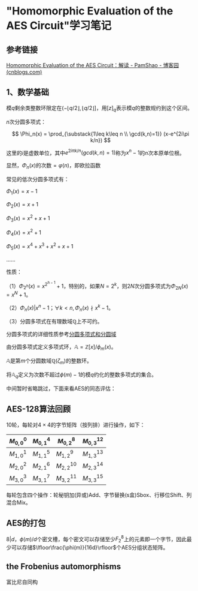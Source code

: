 # "Homomorphic Evaluation of the AES Circuit"学习笔记

## 参考链接

[Homomorphic Evaluation of the AES Circuit：解读 - PamShao - 博客园 (cnblogs.com)](https://www.cnblogs.com/pam-sh/p/16176394.html "博客园")

## 1、数学基础

模$q$剩余类整数环限定在$(-\lfloor q/2\rfloor,\lfloor q/2\rfloor]$，用$[z]_q$表示模$q$的整数规约到这个区间。

$n$次分圆多项式：

$$
\Phi_n(x) = \prod_{\substack{1\leq k\leq n \\ \gcd(k,n)=1}} (x-e^{2i\pi k/n})
$$

这里的$i$是虚数单位，其中$e^{2i\pi k/n}(gcd(k,n)=1)$称为$x^n-1$的$n$次本原单位根。

显然，$\Phi_n(x)$的次数$=\varphi(n)$，即欧拉函数

常见的低次分圆多项式有：

$\Phi_1(x)=x-1$

$\Phi_2(x)=x+1$

$\Phi_3(x)=x^2+x+1$

$\Phi_4(x)=x^2+1$

$\Phi_5(x)=x^4+x^3+x^2+x+1$

$......$

性质：

（1）$\Phi_{2^h}(x)=x^{2^{h-1}}+1$，特别的，如果$N=2^k$，则$2N$次分圆多项式为$\Phi_{2N}(x)=x^N+1$。

（2）$\Phi_n(x)|x^n-1$；$\forall k<n,\Phi_n(x)\nmid x^k-1$。

（3）分圆多项式在有理数域$\mathbb{Q}$上不可约。

分圆多项式的详细性质参考[分圆多项式和分圆域](https://wuli.wiki/online/Cycltm.html "小时百科")

由分圆多项式定义多项式环，$\mathbb{A}=\mathbb{Z}[x]/\phi_m(x)$。

$\mathbb{A}$是第$m$个分圆数域$\mathbb{Q}(\zeta_m)$的整数环。

将$\mathbb{A}_q$定义为次数不超过$\phi(m)-1$的模$q$约化的整数多项式的集合。

中间暂时省略跳过，下面来看AES的同态评估：

## AES-128算法回顾

10轮，每轮对$4\times 4$的字节矩阵（按列排）进行操作，如下：

| $M_{0,0}^0$ | $M_{0,1}^4$ | $M_{0,2}^8$    | $M_{0,3}^{12}$ |
| :------------ | ------------- | ---------------- | ---------------- |
| $M_{1,0}^1$ | $M_{1,1}^5$ | $M_{1,2}^9$    | $M_{1,3}^{13}$ |
| $M_{2,0}^2$ | $M_{2,1}^6$ | $M_{2,2}^{10}$ | $M_{2,3}^{14}$ |
| $M_{3,0}^3$ | $M_{3,1}^7$ | $M_{3,2}^{11}$ | $M_{3,3}^{15}$ |

每轮包含四个操作：轮秘钥加(异或)Add、字节替换(s盒)Sbox、行移位Shift、列混合Mix。

## AES的打包

$8|d$，$\phi(m)/d$个密文槽，每个密文可以存储至少$F_2^8$上的元素即一个字节，因此最少可以存储$\lfloor\frac{\phi(m)}{16d}\rfloor$个AES分组状态矩阵。

## the Frobenius automorphisms

富比尼自同构
